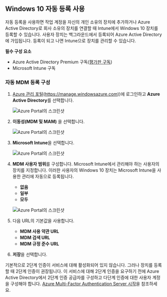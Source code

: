 ## <a name="enable-windows-10-automatic-enrollment"></a>Windows 10 자동 등록 사용

자동 등록을 사용하면 작업 계정을 자신의 개인 소유의 장치에 추가하거나 Azure Active Directory로 회사 소유의 장치를 연결할 때 Intune에서 Windows 10 장치를 등록할 수 있습니다. 사용자 장치는 백그라운드에서 등록되어 Azure Active Directory에 가입됩니다. 등록이 되고 나면 Intune으로 장치를 관리할 수 있습니다.

**필수 구성 요소**
- Azure Active Directory Premium 구독([평가판 구독](http://go.microsoft.com/fwlink/?LinkID=816845))
- Microsoft Intune 구독


### <a name="configure-automatic-mdm-enrollment"></a>자동 MDM 등록 구성

1. [Azure 관리 포털](https://portal.azure.com)(https://manage.windowsazure.com))에 로그인하고 **Azure Active Directory**를 선택합니다.

   ![Azure Portal의 스크린샷](../media/auto-enroll-azure-main.png)

2. **이동성(MDM 및 MAM)** 을 선택합니다.

   ![Azure Portal의 스크린샷](../media/auto-enroll-mdm.png)

3. **Microsoft Intune**을 선택합니다.

   ![Azure Portal의 스크린샷](../media/auto-enroll-intune.png)

4. **MDM 사용자 범위**를 구성합니다. Microsoft Intune에서 관리해야 하는 사용자의 장치를 지정합니다. 이러한 사용자의 Windows 10 장치는 Microsoft Intune을 사용한 관리에 자동으로 등록됩니다.

   - **없음**
   - **일부**
   - **모두**

   ![Azure Portal의 스크린샷](../media/auto-enroll-scope.png)

5. 다음 URL의 기본값을 사용합니다.
   - **MDM 사용 약관 URL**
   - **MDM 검색 URL**
   - **MDM 규정 준수 URL**

6. **저장**을 선택합니다.

기본적으로 2단계 인증이 서비스에 대해 활성화되어 있지 않습니다. 그러나 장치를 등록할 때 2단계 인증이 권장됩니다. 이 서비스에 대해 2단계 인증을 요구하기 전에 Azure Active Directory에서 2단계 인증 공급자를 구성하고 다단계 인증에 대한 사용자 계정을 구성해야 합니다. [Azure Multi-Factor Authentication Server 시작](https://docs.microsoft.com/azure/multi-factor-authentication/multi-factor-authentication-get-started-cloud)을 참조하세요.
